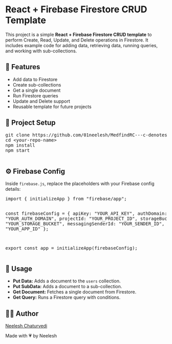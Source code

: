 <!DOCTYPE html>
<html lang="en">
<head>
  <meta charset="UTF-8">

</head>
<body>
  <h1>React + Firebase Firestore CRUD Template</h1>
  <p>
    This project is a simple <strong>React + Firebase Firestore CRUD template</strong> to perform 
    Create, Read, Update, and Delete operations in Firestore.  
    It includes example code for adding data, retrieving data, running queries, 
    and working with sub-collections.
  </p>

  <h2>🚀 Features</h2>
  <ul>
    <li>Add data to Firestore</li>
    <li>Create sub-collections</li>
    <li>Get a single document</li>
    <li>Run Firestore queries</li>
    <li>Update and Delete support</li>
    <li>Reusable template for future projects</li>
  </ul>

  <h2>📂 Project Setup</h2>
  <pre>
git clone https://github.com/01neelesh/MedfindRC---c-denotes-the-clone-.git
cd &lt;your-repo-name&gt;
npm install
npm start
  </pre>

  <h2>⚙️ Firebase Config</h2>
  <p>
    Inside <code>firebase.js</code>, replace the placeholders with your Firebase config details:
  </p>
  <pre>
import { initializeApp } from "firebase/app";

const firebaseConfig = {
  apiKey: "YOUR_API_KEY",
  authDomain: "YOUR_AUTH_DOMAIN",
  projectId: "YOUR_PROJECT_ID",
  storageBucket: "YOUR_STORAGE_BUCKET",
  messagingSenderId: "YOUR_SENDER_ID",
  appId: "YOUR_APP_ID"
};

export const app = initializeApp(firebaseConfig);
  </pre>

  <h2>📜 Usage</h2>
  <ul>
    <li><strong>Put Data:</strong> Adds a document to the <code>users</code> collection.</li>
    <li><strong>Put SubData:</strong> Adds a document to a sub-collection.</li>
    <li><strong>Get Document:</strong> Fetches a single document from Firestore.</li>
    <li><strong>Get Query:</strong> Runs a Firestore query with conditions.</li>
  </ul>

  <h2>👨‍💻 Author</h2>
  <p>
    <a href="https://www.linkedin.com/in/01neelesh/" target="_blank">Neelesh Chaturvedi</a>
  </p>
  <p>Made with 💗 by Neelesh</p>
</body>
</html>
